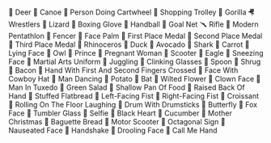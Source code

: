 🦌 Deer
🛶 Canoe
🤸 Person Doing Cartwheel
🛒 Shopping Trolley
🦍 Gorilla
🤻 Wrestlers
🦎 Lizard
🤼 Boxing Glove
🤿 Handball
🥅 Goal Net
🥆 Rifle
🥠 Modern Pentathlon
🥡 Fencer
🤦 Face Palm
🥇 First Place Medal
🥈 Second Place Medal
🥉 Third Place Medal
🦏 Rhinoceros
🦆 Duck
🥑 Avocado
🦈 Shark
🥕 Carrot
🤥 Lying Face
🦉 Owl
🤴 Prince
🤰 Pregnant Woman
🛴 Scooter
🦅 Eagle
🤧 Sneezing Face
🤽 Martial Arts Uniform
🤹 Juggling
🥂 Clinking Glasses
🥄 Spoon
🤷 Shrug
🥓 Bacon
🤞 Hand With First And Second Fingers Crossed
🤠 Face With Cowboy Hat
🕺 Man Dancing
🥔 Potato
🦇 Bat
🥀 Wilted Flower
🤡 Clown Face
🤵 Man In Tuxedo
🥗 Green Salad
🥘 Shallow Pan Of Food
🤚 Raised Back Of Hand
🥙 Stuffed Flatbread
🤛 Left-Facing Fist
🤜 Right-Facing Fist
🥐 Croissant
🤣 Rolling On The Floor Laughing
🤺 Drum With Drumsticks
🦋 Butterfly
🦊 Fox Face
🥃 Tumbler Glass
🤳 Selfie
🖤 Black Heart
🥒 Cucumber
🤶 Mother Christmas
🥖 Baguette Bread
🛵 Motor Scooter
🛑 Octagonal Sign
🤢 Nauseated Face
🤝 Handshake
🤤 Drooling Face
🤙 Call Me Hand
